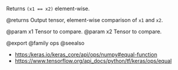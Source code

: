 Returns `(x1 == x2)` element-wise.

@returns
    Output tensor, element-wise comparison of `x1` and `x2`.

@param x1 Tensor to compare.
@param x2 Tensor to compare.

@export
@family ops
@seealso
+ <https:/keras.io/keras_core/api/ops/numpy#equal-function>
+ <https://www.tensorflow.org/api_docs/python/tf/keras/ops/equal>
